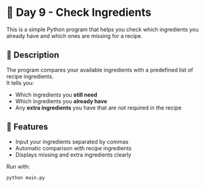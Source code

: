 # 🧁 Day 9 - Check Ingredients

This is a simple Python program that helps you check which ingredients you already have and which ones are missing for a recipe.

## 📖 Description
The program compares your available ingredients with a predefined list of recipe ingredients.  
It tells you:
- Which ingredients you **still need**
- Which ingredients you **already have**
- Any **extra ingredients** you have that are not required in the recipe

## 🧩 Features
- Input your ingredients separated by commas  
- Automatic comparison with recipe ingredients  
- Displays missing and extra ingredients clearly

Run with:
```bash
python main.py